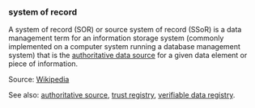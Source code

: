### system of record

<p class="c8"><span>A system of record (SOR) or source system of record (SSoR) is a data management term for an information storage system (commonly implemented on a computer system running a database management system) that is the </span><span class="c2"><a class="c3" href="#h.9tt1qpgdfnxs">authoritative data source</a></span><span class="c0">&nbsp;for a given data element or piece of information. </span></p><p class="c8"><span class="c20 c9">Source: </span><span class="c2"><a class="c3" href="https://www.google.com/url?q=https://en.wikipedia.org/wiki/System_of_record&amp;sa=D&amp;source=editors&amp;ust=1706779842839020&amp;usg=AOvVaw0s4wfDPB5I4GegLAIwLKTR">Wikipedia</a></span></p><p class="c8"><span>See also: </span><span class="c2"><a class="c3" href="#h.9tt1qpgdfnxs">authoritative source</a></span><span>, </span><span class="c2"><a class="c3" href="#h.5kzln6m5e8j5">trust registry</a></span><span>, </span><span class="c2"><a class="c3" href="#h.q1dr1v2lltfe">verifiable data registry</a></span><span>.</span></p>